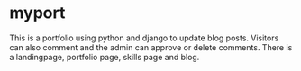 # myport

<p> This is a portfolio using python and django to update blog posts. Visitors can also comment and the admin can approve or delete comments. 
There is a landingpage, portfolio page, skills page and blog. </p>
